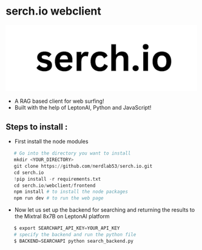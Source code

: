 # serch.io webclient
![alt text](assets/logo.png)
- A RAG based client for web surfing!
- Built with the help of LeptonAI, Python and JavaScript!

## Steps to install :
- First install the node modules
 ```Python
    # Go into the directory you want to install
    mkdir <YOUR_DIRECTORY>
    git clone https://github.com/nerdlab53/serch.io.git
    cd serch.io
    !pip install -r requirements.txt
    cd serch.io/webclient/frontend
    npm install # to install the node packages
    npm run dev # to run the web page
 ```
- Now let us set up the backend for searching and returning the results to the Mixtral 8x7B on LeptonAI platform
 ```Python
    $ export SEARCHAPI_API_KEY=YOUR_API_KEY
    # specify the backend and run the python file
    $ BACKEND=SEARCHAPI python search_backend.py    
 ```
